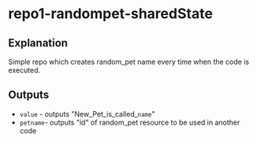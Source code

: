 # repo1-randompet-sharedState

## Explanation
Simple repo which creates random_pet name every time when the code is executed.

## Outputs
* `value` - outputs "New_Pet_is_called_`name`"
* `petname`- outputs "id" of random_pet resource to be used in another code
